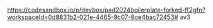 https://codesandbox.io/p/devbox/pad2024boilerplate-forked-ff2gfn?workspaceId=0d8831b2-021e-4465-9c07-8ce4bac72453# av3
